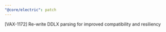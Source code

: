 ```yaml
---
"@core/electric": patch
---
```


[VAX-1172] Re-write DDLX parsing for improved compatibility and resiliency
